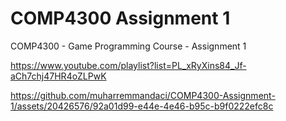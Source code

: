 # COMP4300 Assignment 1
COMP4300 - Game Programming Course - Assignment 1

https://www.youtube.com/playlist?list=PL_xRyXins84_Jf-aCh7chj47HR4oZLPwK

https://github.com/muharremmandaci/COMP4300-Assignment-1/assets/20426576/92a01d99-e44e-4e46-b95c-b9f0222efc8c

